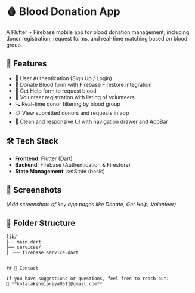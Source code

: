 # 🩸 Blood Donation App

A Flutter + Firebase mobile app for blood donation management, including donor registration, request forms, and real-time matching based on blood group.

## 🔧 Features

- 🔐 User Authentication (Sign Up / Login)
- 📝 Donate Blood form with Firebase Firestore integration
- 📢 Get Help form to request blood
- 🤝 Volunteer registration with listing of volunteers
- 🔍 Real-time donor filtering by blood group
- 📋 View submitted donors and requests in app
- 📱 Clean and responsive UI with navigation drawer and AppBar

## 🛠️ Tech Stack

- **Frontend**: Flutter (Dart)
- **Backend**: Firebase (Authentication & Firestore)
- **State Management**: setState (basic)

## 📸 Screenshots

*(Add screenshots of key app pages like Donate, Get Help, Volunteer)*

## 📂 Folder Structure

```
lib/
├── main.dart
├── services/
│ └── firebase_service.dart


## 📧 Contact

If you have suggestions or questions, feel free to reach out:  
📩 **kotalakshmipriya0511@gmail.com**


